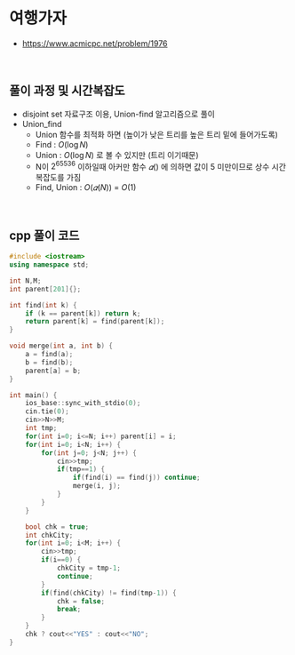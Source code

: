 # 여행가자
* https://www.acmicpc.net/problem/1976

<br>

## 풀이 과정 및 시간복잡도
* disjoint set 자료구조 이용, Union-find 알고리즘으로 풀이
* Union_find
  * Union 함수를 최적화 하면 (높이가 낮은 트리를 높은 트리 밑에 들어가도록)
  * Find  : $O(\log{N})$
  * Union : $O(\log{N})$ 로 볼 수 있지만 (트리 이기때문)
  * N이 $2^{65536}$ 이하일때 아커만 함수 $𝛼()$ 에 의하면 값이 5 미만이므로 상수 시간복잡도를 가짐
  * Find, Union : $O(𝛼(N))$ = $O(1)$

<br>

## cpp 풀이 코드
```cpp
#include <iostream>
using namespace std;

int N,M;
int parent[201]{};

int find(int k) {
    if (k == parent[k]) return k;
    return parent[k] = find(parent[k]);
}

void merge(int a, int b) {
    a = find(a);
    b = find(b);
    parent[a] = b;
}

int main() {
    ios_base::sync_with_stdio(0);
    cin.tie(0);
    cin>>N>>M;
    int tmp;
    for(int i=0; i<=N; i++) parent[i] = i;
    for(int i=0; i<N; i++) {
        for(int j=0; j<N; j++) {
            cin>>tmp;
            if(tmp==1) {
                if(find(i) == find(j)) continue;
                merge(i, j);
            }
        }
    }

    bool chk = true;
    int chkCity;
    for(int i=0; i<M; i++) {
        cin>>tmp;
        if(i==0) {
            chkCity = tmp-1;
            continue;
        }
        if(find(chkCity) != find(tmp-1)) {
            chk = false;
            break;
        }
    }
    chk ? cout<<"YES" : cout<<"NO";
}
```